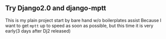 ## Try Django2.0 and django-mptt
This is my plain project start by bare hand w/o boilerplates assist
Because I want to get `mptt` up to speed as soon as possible, but
this time it is very early(3 days after Dj2 released)